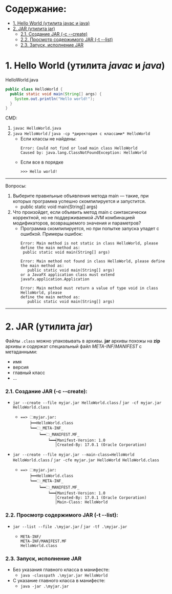 # Содержание:
+ [1. Hello World (утилита javac и java)](#1-hello-world-утилита-javac-и-java)
+ [2. JAR (утилита jar)](#2-jar-(утилита-jar))
  + [2.1. Создание JAR (-c --create)](#21-создание-jar--c---create)
  + [2.2. Просмотр содержимого JAR (-t --list)](#22-просмотр-содержимого-jar--t---list)
  + [2.3. Запуск, исполнение JAR](#23-запуск-исполнение-jar)

# 1. Hello World (утилита _javac_ и _java_)
HelloWorld.java
```java
public class HelloWorld {
  public static void main(String[] args) {
    System.out.println("Hello world!");
  }
}
```
CMD:
1. `javac HelloWorld.java`
2. `java HelloWorld` / `java -cp *директория с классами* HelloWorld `
   + Если классы не найдены:
     ```
     Error: Could not find or load main class HelloWorld
     Caused by: java.lang.ClassNotFoundException: HelloWorld
     ```
   + Если все в порядке
      ```
      >>> Hello world!
      ```
---
Вопросы:
  1. Выберите правильные объявления метода main — такие, при которых программа успешно скомпилируется и запустится.
      + public static void main(String[] args)
  2. Что произойдет, если объявить метод main с синтаксически корректной, но не поддерживаемой JVM комбинацией модификаторов, возвращаемого значения и параметров?
      + Программа скомпилируется, но при попытке запуска упадет с ошибкой. Примеры ошибок:
        ```
        Error: Main method is not static in class HelloWorld, please define the main method as:
         public static void main(String[] args)
        ```
        ```
        Error: Main method not found in class HelloWorld, please define the main method as:
           public static void main(String[] args)
        or a JavaFX application class must extend javafx.application.Application
        ```
        ```
        Error: Main method must return a value of type void in class HelloWorld, please
        define the main method as:
           public static void main(String[] args)
        ```
---
# 2. JAR (утилита _jar_)
Файлы `.class` можно упаковывать в архивы.
**jar** архивы похожы на **zip** архивы и содержат специальный файл _META-INF_/_MANIFEST_ с метаданными:
  + имя
  + версия
  + главный класс
  + ...

### 2.1. Создание JAR (-c --create):
+ `jar --create --file myjar.jar HelloWorld.class` / `jar -cf myjar.jar HelloWorld.class`
  + ```
    ==> 🗀myjar.jar:
        ┝━━HelloWorld.class
        ┕━━🗀_META-INF_
            ┕━━🗀_MANIFEST.MF_
                ┕━━┥Manifest-Version: 1.0
                   │Created-By: 17.0.1 (Oracle Corporation)
    ```
+ `jar --create --file myjar.jar --main-class=HelloWorld HelloWorld.class` / `jar -cfe myjar.jar HelloWorld HelloWorld.class`
  + ```
    ==> 🗀myjar.jar:
        ┝━━HelloWorld.class
        ┕━━🗀_META-INF_
            ┕━━🗀_MANIFEST.MF_
                ┕━━┥Manifest-Version: 1.0
                   │Created-By: 17.0.1 (Oracle Corporation)
                   │Main-Class: HelloWorld
    ```
### 2.2. Просмотр содержимого JAR (-t --list):
+ `jar --list --file .\myjar.jar` / `jar -tf .\myjar.jar`
  + ```
    META-INF/
    META-INF/MANIFEST.MF
    HelloWorld.class
    ```
### 2.3. Запуск, исполнение JAR
+ Без указания главного класса в манифесте:
  + `java -classpath .\myjar.jar HelloWorld`
+ С указание главного класса в манифесте:
  + `java -jar .\myjar.jar` 
